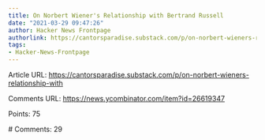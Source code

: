 ```yaml
---
title: On Norbert Wiener's Relationship with Bertrand Russell
date: "2021-03-29 09:47:26"
author: Hacker News Frontpage
authorlink: https://cantorsparadise.substack.com/p/on-norbert-wieners-relationship-with
tags:
- Hacker-News-Frontpage
---
```


<p>Article URL: <a href="https://cantorsparadise.substack.com/p/on-norbert-wieners-relationship-with">https://cantorsparadise.substack.com/p/on-norbert-wieners-relationship-with</a></p>
<p>Comments URL: <a href="https://news.ycombinator.com/item?id=26619347">https://news.ycombinator.com/item?id=26619347</a></p>
<p>Points: 75</p>
<p># Comments: 29</p>
